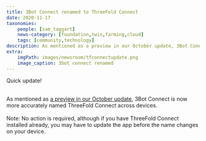 ```yaml
---
title: 3Bot Connect renamed to ThreeFold Connect 
date: 2020-11-17
taxonomies:
    people: [sam_taggart]
    news-category: [foundation,twin,farming,cloud]
    tags: [community,technology]
description: As mentioned as a preview in our October update, 3Bot Connect is now more accurately named ThreeFold Connect across devices.
extra:
    imgPath: images/newsroom/tfconnectupdate.png
    image_caption: 3bot connect renamed
---
```


Quick update!
<br/>
<br/>

As mentioned as [a preview in our October update](https://library.threefold.me/info/tfgrid/#/threefold_update_oct2020?id=_3bot-connect-app-updates-coming-in-november), 3Bot Connect is now more accurately named ThreeFold Connect across devices.
<br/>
<br/>
Note: No action is required, although if you have ThreeFold Connect installed already, you may have to update the app before the name changes on your device.
